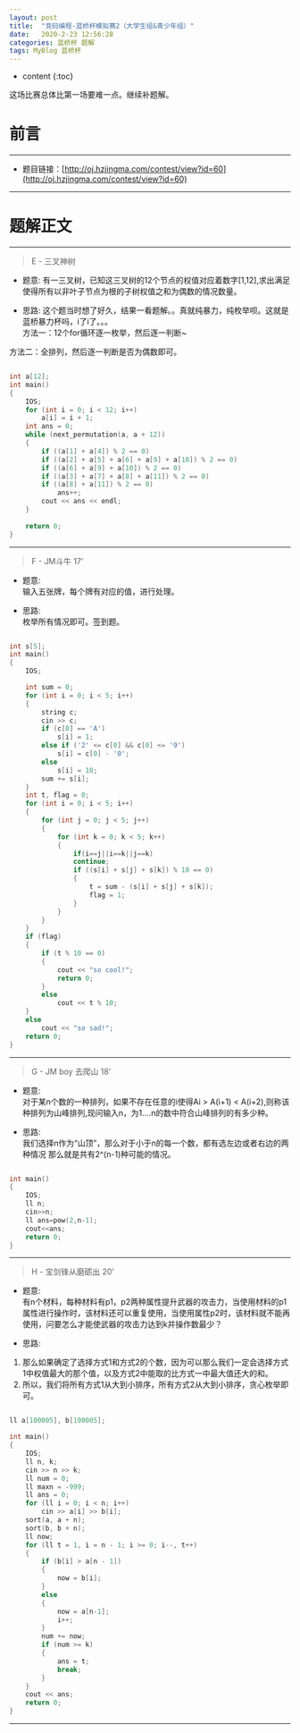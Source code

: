 ```yaml
---
layout: post
title:  "竞码编程-蓝桥杯模拟赛2（大学生组&青少年组）"
date:   2020-2-23 12:56:28
categories: 蓝桥杯 题解
tags: MyBlog 蓝桥杯 
---
```


* content
{:toc}

这场比赛总体比第一场要难一点。继续补题解。




# 前言

---

* 题目链接：[http://oj.hzjingma.com/contest/view?id=60](http://oj.hzjingma.com/contest/view?id=60)

---

# 题解正文

---

> E - 三叉神树

* 题意:
有一三叉树，已知这三叉树的12个节点的权值对应着数字[1,12],求出满足使得所有以非叶子节点为根的子树权值之和为偶数的情况数量。

* 思路:
这个题当时想了好久，结果一看题解。。真就纯暴力，纯枚举呗。这就是蓝桥暴力杯吗，i了i了。。。  
方法一：12个for循环逐一枚举，然后逐一判断~  

方法二：全排列，然后逐一判断是否为偶数即可。

```c++

int a[12];
int main()
{
    IOS;
    for (int i = 0; i < 12; i++)
        a[i] = i + 1;
    int ans = 0;
    while (next_permutation(a, a + 12))
    {
        if ((a[1] + a[4]) % 2 == 0)
        if ((a[2] + a[5] + a[6] + a[9] + a[10]) % 2 == 0)
        if ((a[6] + a[9] + a[10]) % 2 == 0)
        if ((a[3] + a[7] + a[8] + a[11]) % 2 == 0)
        if ((a[8] + a[11]) % 2 == 0)
            ans++;
        cout << ans << endl;
    }
    
    return 0;
}

```

---

> F - JM斗牛 17’

* 题意:  
输入五张牌，每个牌有对应的值，进行处理。

* 思路:  
枚举所有情况即可。签到题。

```c++

int s[5];
int main()
{
    IOS;

    int sum = 0;
    for (int i = 0; i < 5; i++)
    {
        string c;
        cin >> c;
        if (c[0] == 'A')
            s[i] = 1;
        else if ('2' <= c[0] && c[0] <= '9')
            s[i] = c[0] - '0';
        else
            s[i] = 10;
        sum += s[i];
    }
    int t, flag = 0;
    for (int i = 0; i < 5; i++)
    {
        for (int j = 0; j < 5; j++)
        {
            for (int k = 0; k < 5; k++)
            {
                if(i==j||i==k||j==k)
                continue;
                if ((s[i] + s[j] + s[k]) % 10 == 0)
                {
                    t = sum - (s[i] + s[j] + s[k]);
                    flag = 1;
                }
            }
        }
    }
    if (flag)
    {
        if (t % 10 == 0)
        {
            cout << "so cool!";
            return 0;
        }
        else
            cout << t % 10;
    }
    else
        cout << "so sad!";
    return 0;
}

```

---

> G - JM boy 去爬山 18'

* 题意:  
对于某n个数的一种排列，如果不存在任意的i使得Ai > A(i+1) < A(i+2),则称该种排列为山峰排列,现问输入n，为1....n的数中符合山峰排列的有多少种。

* 思路:  
我们选择n作为“山顶”，那么对于小于n的每一个数，都有选左边或者右边的两种情况
那么就是共有2^(n-1)种可能的情况。

```c++

int main()
{
    IOS;
    ll n;
    cin>>n;
    ll ans=pow(2,n-1);
    cout<<ans;
    return 0;
}


```

---


> H - 宝剑锋从磨砺出 20'

* 题意:  
有n个材料，每种材料有p1，p2两种属性提升武器的攻击力，当使用材料的p1属性进行操作时，该材料还可以重复使用，当使用属性p2时，该材料就不能再使用，问要怎么才能使武器的攻击力达到k并操作数最少？


* 思路:  
1. 那么如果确定了选择方式1和方式2的个数，因为可以那么我们一定会选择方式1中权值最大的那个值，以及方式2中能取的比方式一中最大值还大的和。
2. 所以，我们将所有方式1从大到小排序，所有方式2从大到小排序，贪心枚举即可。

```c++

ll a[100005], b[100005];

int main()
{
    IOS;
    ll n, k;
    cin >> n >> k;
    ll num = 0;
    ll maxn = -999;
    ll ans = 0;
    for (ll i = 0; i < n; i++)
        cin >> a[i] >> b[i];
    sort(a, a + n);
    sort(b, b + n);
    ll now;
    for (ll t = 1, i = n - 1; i >= 0; i--, t++)
    {
        if (b[i] > a[n - 1])
        {
            now = b[i];
        }
        else
        {
            now = a[n-1];
            i++;
        }
        num += now;
        if (num >= k)
        {
            ans = t;
            break;
        }
    }
    cout << ans;
    return 0;
}

```

---
